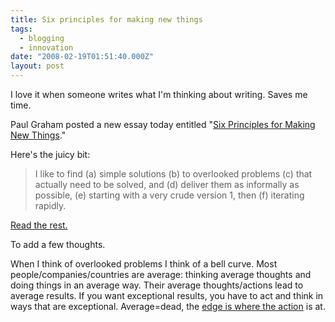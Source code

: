 ```yaml
---
title: Six principles for making new things
tags:
  - blogging
  - innovation
date: "2008-02-19T01:51:40.000Z"
layout: post
---
```


I love it when someone writes what I'm thinking about writing. Saves me time.

Paul Graham posted a new essay today entitled "[Six Principles for Making New Things][0]."

Here's the juicy bit:

> I like to find (a) simple solutions (b) to overlooked problems (c) that actually need to be solved, and (d) deliver them as informally as possible, (e) starting with a very crude version 1, then (f) iterating rapidly.

[Read the rest.][0]

To add a few thoughts.

When I think of overlooked problems I think of a bell curve. Most people/companies/countries are average: thinking average thoughts and doing things in an average way. Their average thoughts/actions lead to average results. If you want exceptional results, you have to act and think in ways that are exceptional. Average=dead, the [edge is where the action][1] is at.


[0]: http://www.paulgraham.com/newthings.html
[1]: http://www.edgeperspectives.com/
